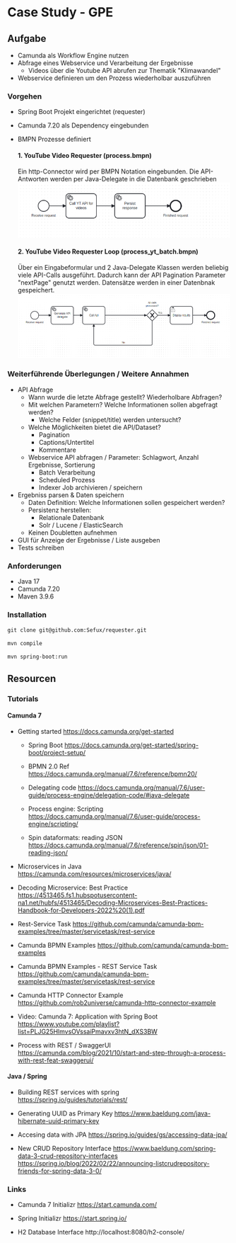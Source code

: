 # Case Study - GPE

## Aufgabe

* Camunda als Workflow Engine nutzen
* Abfrage eines Webservice und Verarbeitung der Ergebnisse
  * Videos über die Youtube API abrufen zur Thematik "Klimawandel"
* Webservice definieren um den Prozess wiederholbar auszuführen

### Vorgehen

* Spring Boot Projekt eingerichtet (requester)
* Camunda 7.20 als Dependency eingebunden
* BMPN Prozesse definiert

  #### 1. YouTube Video Requester (process.bmpn)
  Ein http-Connector wird per BMPN Notation eingebunden. Die API-Antworten werden per Java-Delegate in die Datenbank geschrieben
![Grafik process.bmpn](docs/images/bmpn_process_1.png?raw=true)

  #### 2. YouTube Video Requester Loop (process_yt_batch.bmpn)
  Über ein Eingabeformular und 2 Java-Delegate Klassen werden beliebig viele API-Calls ausgeführt. Dadurch kann der API Pagination Parameter "nextPage" genutzt werden. Datensätze werden in einer Datenbnak gespeichert.
![Grafik process_yt_batch.bmpn](docs/images/bmpn_process_2.png?raw=true)


### Weiterführende Überlegungen / Weitere Annahmen

* API Abfrage
  * Wann wurde die letzte Abfrage gestellt? Wiederholbare Abfragen?
  * Mit welchen Parametern? Welche Informationen sollen abgefragt werden?
    * Welche Felder (snippet/title) werden untersucht?
  * Welche Möglichkeiten bietet die API/Dataset?
    * Pagination
    * Captions/Untertitel
    * Kommentare
  * Webservice API abfragen / Parameter: Schlagwort, Anzahl Ergebnisse, Sortierung
    * Batch Verarbeitung
    * Scheduled Prozess
    * Indexer Job archivieren / speichern
* Ergebniss parsen & Daten speichern
  * Daten Definition: Welche Informationen sollen gespeichert werden?
  * Persistenz herstellen:
    * Relationale Datenbank
    * Solr / Lucene / ElasticSearch
  * Keinen Doubletten aufnehmen
* GUI für Anzeige der Ergebnisse / Liste ausgeben
* Tests schreiben


### Anforderungen

* Java 17
* Camunda 7.20
* Maven 3.9.6

### Installation

```
git clone git@github.com:Sefux/requester.git
```

```
mvn compile
```

```
mvn spring-boot:run
```


## Resourcen 


### Tutorials


#### Camunda 7

* Getting started
https://docs.camunda.org/get-started

  * Spring Boot
  https://docs.camunda.org/get-started/spring-boot/project-setup/

  * BPMN 2.0 Ref
  https://docs.camunda.org/manual/7.6/reference/bpmn20/

  * Delegating code
  https://docs.camunda.org/manual/7.6/user-guide/process-engine/delegation-code/#java-delegate

  * Process engine: Scripting
  https://docs.camunda.org/manual/7.6/user-guide/process-engine/scripting/

  * Spin dataformats: reading JSON
  https://docs.camunda.org/manual/7.6/reference/spin/json/01-reading-json/

* Microservices in Java
https://camunda.com/resources/microservices/java/

* Decoding Microservice: Best Practice
https://4513465.fs1.hubspotusercontent-na1.net/hubfs/4513465/Decoding-Microservices-Best-Practices-Handbook-for-Developers-2022%20(1).pdf


* Rest-Service Task
  https://github.com/camunda/camunda-bpm-examples/tree/master/servicetask/rest-service


* Camunda BPMN Examples
https://github.com/camunda/camunda-bpm-examples

* Camunda BPMN Examples - REST Service Task
https://github.com/camunda/camunda-bpm-examples/tree/master/servicetask/rest-service


* Camunda HTTP Connector Example
https://github.com/rob2universe/camunda-http-connector-example


* Video: Camunda 7: Application with Spring Boot
https://www.youtube.com/playlist?list=PLJG25HlmvsOVssaiPmavxv3htN_dXS3BW

* Process with REST / SwaggerUI
https://camunda.com/blog/2021/10/start-and-step-through-a-process-with-rest-feat-swaggerui/


#### Java / Spring

* Building REST services with spring
https://spring.io/guides/tutorials/rest/

* Generating UUID as Primary Key
https://www.baeldung.com/java-hibernate-uuid-primary-key

* Accesing data with JPA
https://spring.io/guides/gs/accessing-data-jpa/

* New CRUD Repository Interface
https://www.baeldung.com/spring-data-3-crud-repository-interfaces
https://spring.io/blog/2022/02/22/announcing-listcrudrepository-friends-for-spring-data-3-0/



### Links

* Camunda 7 Initializr
https://start.camunda.com/

* Spring Initializr
https://start.spring.io/

* H2 Database Interface
http://localhost:8080/h2-console/
